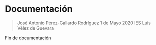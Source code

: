 # Documentación
> José Antonio Pérez-Gallardo Rodríguez
> 1 de Mayo 2020
> IES Luis Vélez de Guevara

Fin de documentación
